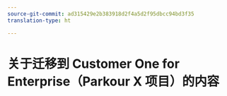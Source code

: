```yaml
---
source-git-commit: ad315429e2b383918d2f4a5d2f95dbcc94bd3f35
translation-type: ht

---
```

# 关于迁移到 Customer One for Enterprise（Parkour X 项目）的内容
